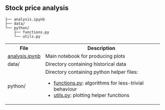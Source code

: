## Stock price analysis

```
├── analysis.ipynb
├── data/
└── python/
    ├── functions.py 
    └── utils.py
```

<table>
  <tr>
    <th> File </th>
    <th> Description </th>
  </tr>
  <tr>
    <td> <a href="https://github.com/edting/historical-price-analysis/blob/master/analysis.ipynb">analysis.ipynb</a> </td>
    <td> Main notebook for producing plots </td>
  </tr>
  <tr>
    <td> data/ </td>
    <td> Directory containing historical data </td>
  </tr>
  <tr>
    <td> python/ </td>
    <td>
      Directory containing python helper files:
      <ul>
        <li><a href="https://github.com/edting/historical-price-analysis/blob/master/python/functions.py">functions.py</a>: algorithms for less-trivial behaviour </li>
        <li><a href="https://github.com/edting/historical-price-analysis/blob/master/python/utils.py">utils.py</a>: plotting helper functions</li>
      </ul>
    </td>
  </tr>
</table>
